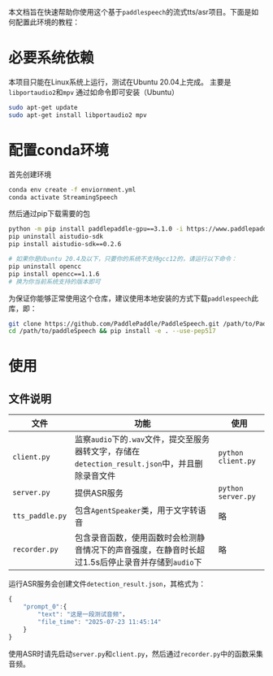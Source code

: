 本文档旨在快速帮助你使用这个基于`paddlespeech`的流式tts/asr项目。下面是如何配置此环境的教程：

# 必要系统依赖
本项目只能在Linux系统上运行，测试在Ubuntu 20.04上完成。
主要是`libportaudio2`和`mpv`
通过如命令即可安装（Ubuntu）
```bash
sudo apt-get update
sudo apt-get install libportaudio2 mpv
```

# 配置conda环境
首先创建环境
```bash
conda env create -f enviornment.yml
conda activate StreamingSpeech
```

然后通过pip下载需要的包
```bash
python -m pip install paddlepaddle-gpu==3.1.0 -i https://www.paddlepaddle.org.cn/packages/stable/cu118/
pip uninstall aistudio-sdk
pip install aistudio-sdk==0.2.6

# 如果你是Ubuntu 20.4及以下，只要你的系统不支持gcc12的，请运行以下命令：
pip uninstall opencc
pip install opencc==1.1.6
# 换为你当前系统支持的版本即可
```

为保证你能够正常使用这个仓库，建议使用本地安装的方式下载`paddlespeech`此库，即：
```bash
git clone https://github.com/PaddlePaddle/PaddleSpeech.git /path/to/PaddleSpeech
cd /path/to/paddleSpeech && pip install -e . --use-pep517
```

# 使用
## 文件说明
| 文件              | 功能                                                                 | 使用                 |
| --------------- | ------------------------------------------------------------------ | ------------------ |
| `client.py`     | 监察`audio`下的`.wav`文件，提交至服务器转文字，存储在`detection_result.json`中，并且删除录音文件 | `python client.py` |
| `server.py`     | 提供ASR服务                                                            | `python server.py` |
| `tts_paddle.py` | 包含`AgentSpeaker`类，用于文字转语音                                          | 略                  |
| `recorder.py`   | 包含录音函数，使用函数时会检测静音情况下的声音强度，在静音时长超过1.5s后停止录音并存储到`audio`下             | 略                  |

运行ASR服务会创建文件`detection_result.json`，其格式为：
```JavaScript
{
	"prompt_0":{
		"text": "这是一段测试音频"，
		"file_time": "2025-07-23 11:45:14"
	}
}
```

使用ASR时请先启动`server.py`和`client.py`，然后通过`recorder.py`中的函数采集音频。